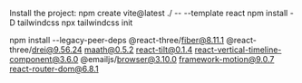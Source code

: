 Install the project:
npm create vite@latest ./ -- --template react
npm install -D tailwindcss
npx tailwindcss init

npm install --legacy-peer-deps @react-three/fiber@8.11.1 @react-three/drei@9.56.24 maath@0.5.2 react-tilt@0.1.4 react-vertical-timeline-component@3.6.0 @emailjs/browser@3.10.0 framework-motion@9.0.7 react-router-dom@6.8.1
